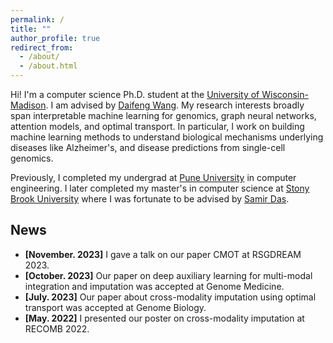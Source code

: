 ```yaml
---
permalink: /
title: ""
author_profile: true
redirect_from: 
  - /about/
  - /about.html
---
```


Hi! I'm a computer science Ph.D. student at the [University of Wisconsin-Madison](https://www.cs.wisc.edu/). I am advised by [Daifeng Wang](https://daifengwanglab.org/). My research interests broadly span interpretable machine learning for genomics, graph neural networks, attention models, and optimal transport. In particular, I work on building machine learning methods to understand biological mechanisms underlying diseases like Alzheimer's, and disease predictions from single-cell genomics.

Previously, I completed my undergrad at [Pune University](http://www.unipune.ac.in/) in computer engineering. I later completed my master's in computer science at [Stony Brook University](https://www.stonybrook.edu/) where I was fortunate to be advised by [Samir Das](https://www3.cs.stonybrook.edu/~samir/).

## News

- **[November. 2023]** I gave a talk on our paper CMOT at RSGDREAM 2023.
- **[October. 2023]** Our paper on deep auxiliary learning for multi-modal integration and imputation was accepted at Genome Medicine.
- **[July. 2023]** Our paper about cross-modality imputation using optimal transport was accepted at Genome Biology.
- **[May. 2022]** I presented our poster on cross-modality imputation at RECOMB 2022.
